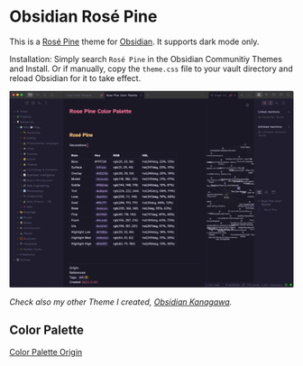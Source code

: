 # Obsidian Rosé Pine
This is a [Rosé Pine](https://github.com/rose-pine/rose-pine-theme) theme for [Obsidian](https://obsidian.md/). It supports dark mode only.

Installation: Simply search `Rosé Pine` in the Obsidian Communitiy Themes and Install. Or if manually, copy the `theme.css` file to your vault directory and reload Obsidian for it to take effect.

![](dark.jpg)

*Check also my other Theme I created, [Obsidian Kanagawa](https://github.com/sspaeti/obsidian_kanagawa).*

## Color Palette

[Color Palette Origin](https://rosepinetheme.com/palette/ingredients/)


